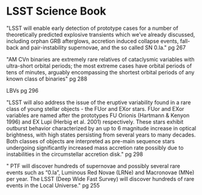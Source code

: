 # LSST Science Book
"LSST will enable early detection of prototype cases for a number of
theoretically predicted explosive transients which we’ve already discussed, including orphan GRB
afterglows, accretion induced collapse events, fall-back and pair-instability supernovae, and the so
called SN 0.Ia." pg 267

"AM CVn binaries are extremely rare relatives of cataclysmic variables with ultra-short orbital
periods; the most extreme cases have orbital periods of tens of minutes, arguably encompassing
the shortest orbital periods of any known class of binaries" pg 288

LBVs pg 296

"LSST will also address the issue
of the eruptive variability found in a rare class of young stellar objects - the FUor and EXor stars.
FUor and EXor variables are named after the prototypes FU Orionis (Hartmann & Kenyon 1996)
and EX Lupi (Herbig et al. 2001) respectively. These stars exhibit outburst behavior characterized
by an up to 6 magnitude increase in optical brightness, with high states persisting from several years
to many decades. Both classes of objects are interpreted as pre-main sequence stars undergoing
significantly increased mass accretion rate possibly due to instabilities in the circumstellar accretion
disk." pg 298

" PTF will discover hundreds of supernovae and possibly several rare events such
as “0.Ia”, Luminous Red Novae (LRNe) and Macronovae (MNe) per year. The LSST (Deep Wide Fast Survey) will
discover hundreds of rare events in the Local Universe." pg 255
